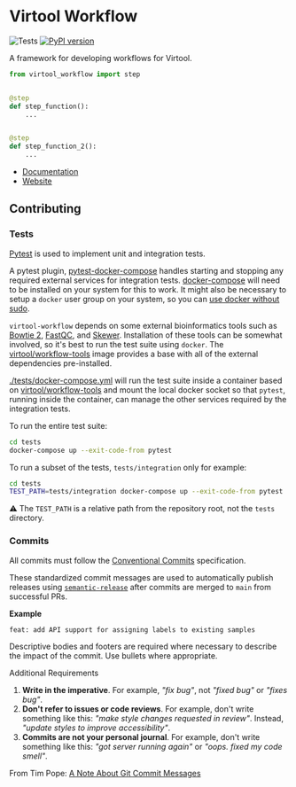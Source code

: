 # Virtool Workflow

![Tests](https://github.com/virtool/virtool-workflow/workflows/Tests/badge.svg?branch=master)
[![PyPI version](https://badge.fury.io/py/virtool-workflow.svg)](https://badge.fury.io/py/virtool-workflow)

A framework for developing workflows for Virtool.

```python
from virtool_workflow import step


@step
def step_function():
    ...


@step
def step_function_2():
    ...
```

- [Documentation](https://workflow.virtool.ca)
- [Website](https://www.virtool.ca/)

## Contributing

### Tests

[Pytest](https://docs.pytest.org/en/7.1.x/ "Pytest") is used to implement unit
and integration tests.

A pytest plugin,
[pytest-docker-compose](https://github.com/pytest-docker-compose/pytest-docker-compose)
handles starting and stopping any required external services for integration
tests. [docker-compose](https://docs.docker.com/compose/) will need to be
installed on your system for this to work. It might also be necessary to setup a
`docker` user group on your system, so you can [use docker without
sudo](https://linoxide.com/use-docker-without-sudo-ubuntu/).

`virtool-workflow` depends on some external bioinformatics tools such as [Bowtie
2](http://bowtie-bio.sourceforge.net/bowtie2/index.shtml),
[FastQC](https://www.bioinformatics.babraham.ac.uk/projects/fastqc/), and
[Skewer](https://github.com/relipmoc/skewer). Installation of these tools can be
somewhat involved, so it's best to run the test suite using `docker`. The
[virtool/workflow-tools](https://github.com/virtool/workflow-tools) image
provides a base with all of the external dependencies pre-installed.

[./tests/docker-compose.yml](./tests/docker-compose.yml) will run the test suite
inside a container based on
[virtool/workflow-tools](https://github.com/virtool/workflow-tools) and mount
the local docker socket so that `pytest`, running inside the container, can
manage the other services required by the integration tests.

To run the entire test suite:

```sh
cd tests
docker-compose up --exit-code-from pytest
```

To run a subset of the tests, `tests/integration` only for example:

```sh
cd tests
TEST_PATH=tests/integration docker-compose up --exit-code-from pytest
```

:warning: The `TEST_PATH` is a relative path from the repository root, not the `tests` directory.


### Commits

All commits must follow the [Conventional Commits](https://www.conventionalcommits.org/en/v1.0.0) specification.

These standardized commit messages are used to automatically publish releases using [`semantic-release`](https://semantic-release.gitbook.io/semantic-release)
after commits are merged to `main` from successful PRs.

**Example**

```text
feat: add API support for assigning labels to existing samples
```

Descriptive bodies and footers are required where necessary to describe the impact of the commit. Use bullets where appropriate.

Additional Requirements

1. **Write in the imperative**. For example, _"fix bug"_, not _"fixed bug"_ or _"fixes bug"_.
2. **Don't refer to issues or code reviews**. For example, don't write something like this: _"make style changes requested in review"_.
   Instead, _"update styles to improve accessibility"_.
3. **Commits are not your personal journal**. For example, don't write something like this: _"got server running again"_
   or _"oops. fixed my code smell"_.

From Tim Pope: [A Note About Git Commit Messages](https://tbaggery.com/2008/04/19/a-note-about-git-commit-messages.html)